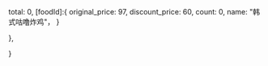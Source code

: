 

<!-- 购物车状态vuex -->

[foods]:{
  [martId]: {
    total: 0,
    [foodId]:{
      original_price: 97,
      discount_price: 60,
      count: 0,
      name: "韩式咕噜炸鸡"，
    }
    
  },
  
  
  
}